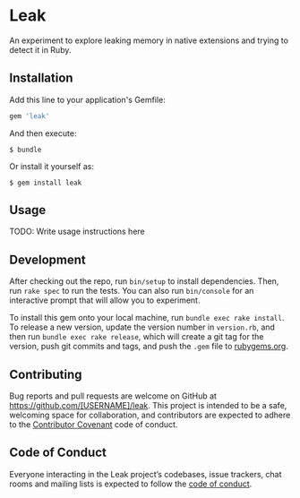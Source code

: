 # Leak

An experiment to explore leaking memory in native extensions and trying to detect it in Ruby.

## Installation

Add this line to your application's Gemfile:

```ruby
gem 'leak'
```

And then execute:

    $ bundle

Or install it yourself as:

    $ gem install leak

## Usage

TODO: Write usage instructions here

## Development

After checking out the repo, run `bin/setup` to install dependencies. Then, run `rake spec` to run the tests. You can also run `bin/console` for an interactive prompt that will allow you to experiment.

To install this gem onto your local machine, run `bundle exec rake install`. To release a new version, update the version number in `version.rb`, and then run `bundle exec rake release`, which will create a git tag for the version, push git commits and tags, and push the `.gem` file to [rubygems.org](https://rubygems.org).

## Contributing

Bug reports and pull requests are welcome on GitHub at https://github.com/[USERNAME]/leak. This project is intended to be a safe, welcoming space for collaboration, and contributors are expected to adhere to the [Contributor Covenant](http://contributor-covenant.org) code of conduct.

## Code of Conduct

Everyone interacting in the Leak project’s codebases, issue trackers, chat rooms and mailing lists is expected to follow the [code of conduct](https://github.com/[USERNAME]/leak/blob/master/CODE_OF_CONDUCT.md).
